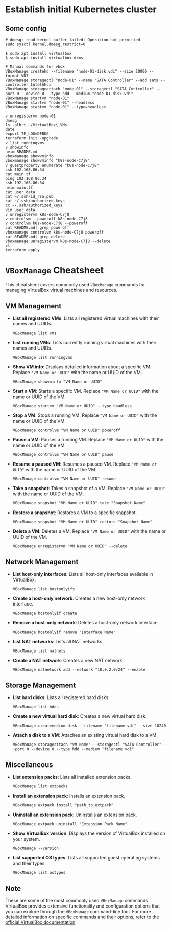 # Establish initial Kubernetes cluster

## Some config

```shell
# dmesg: read kernel buffer failed: Operation not permitted
sudo sysctl kernel.dmesg_restrict=0

$ sudo apt install virtualbox
$ sudo apt install virtualbox-dkms

# Manual commands for vbox
VBoxManage createhd --filename "node-01-disk.vdi" --size 20000 --format VDI
VBoxManage storagectl "node-01" --name "SATA Controller" --add sata --controller IntelAhci
VBoxManage storageattach "node-01" --storagectl "SATA Controller" --port 0 --device 0 --type hdd --medium "node-01-disk.vdi"
VBoxManage startvm "node-01"
VBoxManage startvm "node-01" --headless
VBoxManage startvm "node-01" --type=headless
```

```
v unregistervm node-01
dmesg
ls -alhrt ~/VirtualBox\ VMs
date
export TF_LOG=DEBUG
terraform init -upgrade
v list runningvms
v showinfo
nvim README.md
vboxmanage showvminfo
vboxmanage showvminfo "k8s-node-C7j8"
v guestproperty enumerate "k8s-node-C7j8"
ssh 102.168.86.34
cat main.tf
ping 102.168.86.34
ssh 192.168.86.34
nvim main.tf
cat user_data
cat ~/.ssh/id_rsa.pub
cat ~/.ssh/authorized_keys
cc ~/.ssh/authorized_keys
vim user_data
v unregistervm k8s-node-C7j8
v controlvm --poweroff k8s-node-C7j8
v controlvm k8s-node-C7j8 --poweroff
cat README.md| grep poweroff
vboxmanage controlvm k8s-node-C7j8 poweroff
cat README.md| grep delete
vboxmanage unregistervm k8s-node-C7j8 --delete
vl
terraform apply
```

# `VBoxManage` Cheatsheet

This cheatsheet covers commonly used `VBoxManage` commands for managing VirtualBox virtual machines and resources.

## VM Management

- **List all registered VMs**: Lists all registered virtual machines with their names and UUIDs.

    ```shell
    VBoxManage list vms
    ```

- **List running VMs**: Lists currently running virtual machines with their names and UUIDs.

    ```shell
    VBoxManage list runningvms
    ```

- **Show VM info**: Displays detailed information about a specific VM. Replace `"VM Name or UUID"` with the name or UUID of the VM.

    ```shell
    VBoxManage showvminfo "VM Name or UUID"
    ```

- **Start a VM**: Starts a specific VM. Replace `"VM Name or UUID"` with the name or UUID of the VM.

    ```shell
    VBoxManage startvm "VM Name or UUID" --type headless
    ```

- **Stop a VM**: Stops a running VM. Replace `"VM Name or UUID"` with the name or UUID of the VM.

    ```shell
    VBoxManage controlvm "VM Name or UUID" poweroff
    ```

- **Pause a VM**: Pauses a running VM. Replace `"VM Name or UUID"` with the name or UUID of the VM.

    ```shell
    VBoxManage controlvm "VM Name or UUID" pause
    ```

- **Resume a paused VM**: Resumes a paused VM. Replace `"VM Name or UUID"` with the name or UUID of the VM.

    ```shell
    VBoxManage controlvm "VM Name or UUID" resume
    ```

- **Take a snapshot**: Takes a snapshot of a VM. Replace `"VM Name or UUID"` with the name or UUID of the VM.

    ```shell
    VBoxManage snapshot "VM Name or UUID" take "Snapshot Name"
    ```

- **Restore a snapshot**: Restores a VM to a specific snapshot.

    ```shell
    VBoxManage snapshot "VM Name or UUID" restore "Snapshot Name"
    ```

- **Delete a VM**: Deletes a VM. Replace `"VM Name or UUID"` with the name or UUID of the VM.

    ```shell
    VBoxManage unregistervm "VM Name or UUID" --delete
    ```

## Network Management

- **List host-only interfaces**: Lists all host-only interfaces available in VirtualBox.

    ```shell
    VBoxManage list hostonlyifs
    ```

- **Create a host-only network**: Creates a new host-only network interface.

    ```shell
    VBoxManage hostonlyif create
    ```

- **Remove a host-only network**: Deletes a host-only network interface.

    ```shell
    VBoxManage hostonlyif remove "Interface Name"
    ```

- **List NAT networks**: Lists all NAT networks.

    ```shell
    VBoxManage list natnets
    ```

- **Create a NAT network**: Creates a new NAT network.

    ```shell
    VBoxManage natnetwork add --network "10.0.2.0/24" --enable
    ```

## Storage Management

- **List hard disks**: Lists all registered hard disks.

    ```shell
    VBoxManage list hdds
    ```

- **Create a new virtual hard disk**: Creates a new virtual hard disk.

    ```shell
    VBoxManage createmedium disk --filename "filename.vdi" --size 10240
    ```

- **Attach a disk to a VM**: Attaches an existing virtual hard disk to a VM.

    ```shell
    VBoxManage storageattach "VM Name" --storagectl "SATA Controller" --port 0 --device 0 --type hdd --medium "filename.vdi"
    ```

## Miscellaneous

- **List extension packs**: Lists all installed extension packs.

    ```shell
    VBoxManage list extpacks
    ```

- **Install an extension pack**: Installs an extension pack.

    ```shell
    VBoxManage extpack install "path_to_extpack"
    ```

- **Uninstall an extension pack**: Uninstalls an extension pack.

    ```shell
    VBoxManage extpack uninstall "Extension Pack Name"
    ```

- **Show VirtualBox version**: Displays the version of VirtualBox installed on your system.

    ```shell
    VBoxManage --version
    ```

- **List supported OS types**: Lists all supported guest operating systems and their types.

    ```shell
    VBoxManage list ostypes
    ```

## Note

These are some of the most commonly used `VBoxManage` commands. VirtualBox provides extensive functionality and configuration options that you can explore through the `VBoxManage` command-line tool. For more detailed information on specific commands and their options, refer to the [official VirtualBox documentation](https://www.virtualbox.org/manual/).

